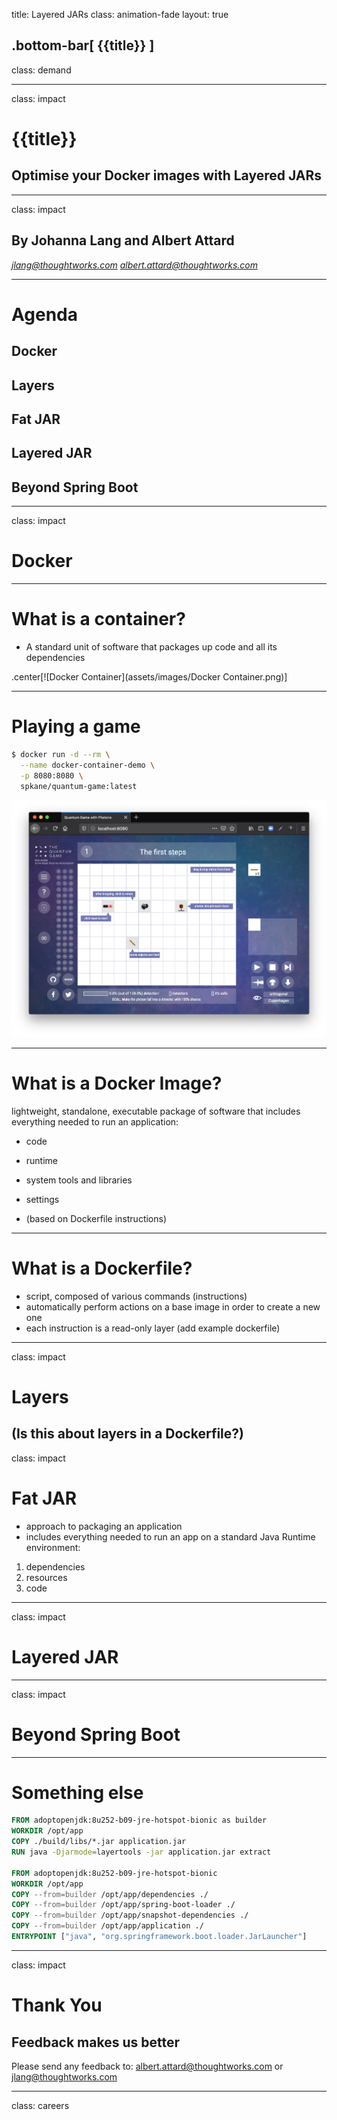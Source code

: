 title: Layered JARs
class: animation-fade
layout: true

<!-- This slide will serve as the base layout for all your slides -->
.bottom-bar[
  {{title}}
]
---

class: demand

---

class: impact

# {{title}}
## Optimise your Docker images with Layered JARs

---

class: impact

## By Johanna Lang and Albert Attard

*jlang@thoughtworks.com*
*albert.attard@thoughtworks.com*

---

# Agenda

## Docker
## Layers
## Fat JAR
## Layered JAR
## Beyond Spring Boot

---

class: impact

# Docker

---

# What is a container?

- A standard unit of software that packages up code and all its dependencies

.center[![Docker Container](assets/images/Docker Container.png)]

---

# Playing a game

```bash
$ docker run -d --rm \
  --name docker-container-demo \
  -p 8080:8080 \
  spkane/quantum-game:latest
```

![Quantum Game with Photons](assets/images/Quantum%20Game%20with%20Photons.png)

---

# What is a Docker Image?

lightweight, standalone, executable package of software that includes everything needed to run an application:
- code
- runtime
- system tools and libraries
- settings

- (based on Dockerfile instructions)
---

# What is a Dockerfile?
- script, composed of various commands (instructions)
- automatically perform actions on a base image in order to create a new one
- each instruction is a read-only layer
(add example dockerfile)

---

class: impact

# Layers
(Is this about layers in a Dockerfile?)
---

class: impact

# Fat JAR
- approach to packaging an application
- includes everything needed to run an app on a standard Java Runtime environment:
1) dependencies
2) resources
3) code

---

class: impact

# Layered JAR

---

class: impact

# Beyond Spring Boot

---

# Something else

```dockerfile
FROM adoptopenjdk:8u252-b09-jre-hotspot-bionic as builder
WORKDIR /opt/app
COPY ./build/libs/*.jar application.jar
RUN java -Djarmode=layertools -jar application.jar extract

FROM adoptopenjdk:8u252-b09-jre-hotspot-bionic
WORKDIR /opt/app
COPY --from=builder /opt/app/dependencies ./
COPY --from=builder /opt/app/spring-boot-loader ./
COPY --from=builder /opt/app/snapshot-dependencies ./
COPY --from=builder /opt/app/application ./
ENTRYPOINT ["java", "org.springframework.boot.loader.JarLauncher"]
```

---

class: impact

# Thank You
## Feedback makes us better

Please send any feedback to: albert.attard@thoughtworks.com or jlang@thoughtworks.com

---

class: careers



